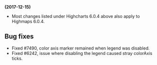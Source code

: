 **(2017-12-15)**
        
- Most changes listed under Highcharts 6.0.4 above also apply to Highmaps 6.0.4.

## Bug fixes 
- Fixed #7490, color axis marker remained when legend was disabled.
- Fixed #6242, issue where disabling the legend caused stray colorAxis ticks.